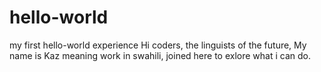 # hello-world
my first hello-world experience
Hi coders, the linguists of the future,
My name is Kaz meaning work in swahili, joined here to exlore what i can do.
